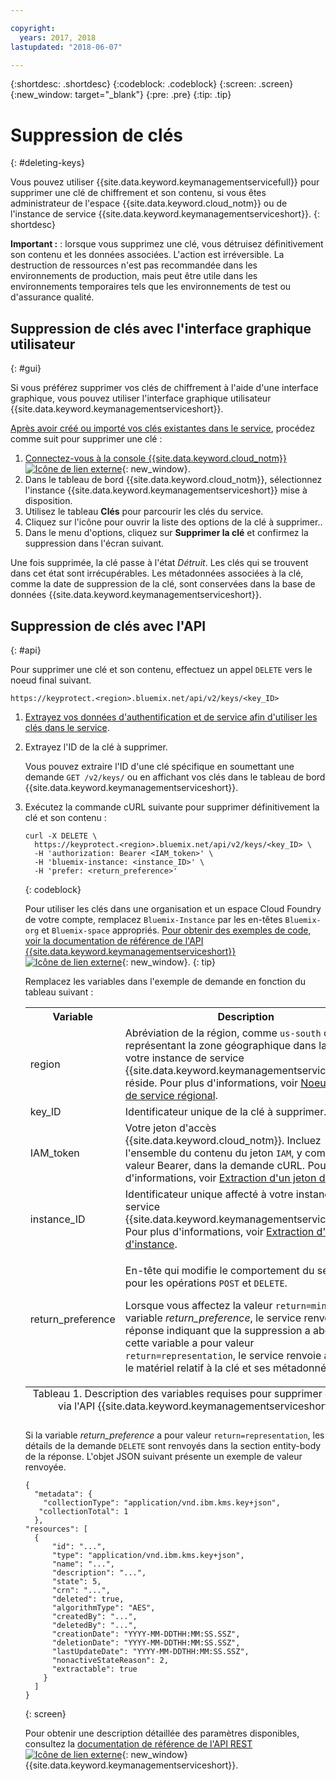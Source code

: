```yaml
---

copyright:
  years: 2017, 2018
lastupdated: "2018-06-07"

---
```


{:shortdesc: .shortdesc}
{:codeblock: .codeblock}
{:screen: .screen}
{:new_window: target="_blank"}
{:pre: .pre}
{:tip: .tip}

# Suppression de clés
{: #deleting-keys}

Vous pouvez utiliser {{site.data.keyword.keymanagementservicefull}} pour supprimer une clé de chiffrement et son contenu, si vous êtes administrateur de l'espace {{site.data.keyword.cloud_notm}} ou de l'instance de service {{site.data.keyword.keymanagementserviceshort}}.
{: shortdesc}

**Important :** : lorsque vous supprimez une clé, vous détruisez définitivement son contenu et les données associées. L'action est irréversible. La destruction de ressources n'est pas recommandée dans les environnements de production, mais peut être utile dans les environnements temporaires tels que les environnements de test ou d'assurance qualité.

## Suppression de clés avec l'interface graphique utilisateur
{: #gui}

Si vous préférez supprimer vos clés de chiffrement à l'aide d'une interface graphique, vous pouvez utiliser l'interface graphique utilisateur {{site.data.keyword.keymanagementserviceshort}}.

[Après avoir créé ou importé vos clés existantes dans le service](/docs/services/keymgmt/keyprotect_create_root.html), procédez comme suit pour supprimer une clé :

1. [Connectez-vous à la console {{site.data.keyword.cloud_notm}} ![Icône de lien externe](../../icons/launch-glyph.svg "Icône de lien externe")](https://console.bluemix.net/){: new_window}.
2. Dans le tableau de bord {{site.data.keyword.cloud_notm}}, sélectionnez l'instance {{site.data.keyword.keymanagementserviceshort}} mise à disposition.
3. Utilisez le tableau **Clés** pour parcourir les clés du service.
4. Cliquez sur l'icône pour ouvrir la liste des options de la clé à supprimer..
5. Dans le menu d'options, cliquez sur **Supprimer la clé** et confirmez la suppression dans l'écran suivant.

Une fois supprimée, la clé passe à l'état _Détruit_. Les clés qui se trouvent dans cet état sont irrécupérables. Les métadonnées associées à la clé, comme la date de suppression de la clé, sont conservées dans la base de données {{site.data.keyword.keymanagementserviceshort}}.

## Suppression de clés avec l'API
{: #api}

Pour supprimer une clé et son contenu, effectuez un appel `DELETE` vers le noeud final suivant. 

```
https://keyprotect.<region>.bluemix.net/api/v2/keys/<key_ID>
```

1. [Extrayez vos données d'authentification et de service afin d'utiliser les clés dans le service](/docs/services/keymgmt/keyprotect_authentication.html).

2. Extrayez l'ID de la clé à supprimer.

    Vous pouvez extraire l'ID d'une clé spécifique en soumettant une demande `GET /v2/keys/` ou en affichant vos clés dans le tableau de bord {{site.data.keyword.keymanagementserviceshort}}.

3. Exécutez la commande cURL suivante pour supprimer définitivement la clé et son contenu :

    ```cURL
    curl -X DELETE \
      https://keyprotect.<region>.bluemix.net/api/v2/keys/<key_ID> \
      -H 'authorization: Bearer <IAM_token>' \
      -H 'bluemix-instance: <instance_ID>' \
      -H 'prefer: <return_preference>'
    ```
    {: codeblock}
  
    Pour utiliser les clés dans une organisation et un espace Cloud Foundry de votre compte, remplacez `Bluemix-Instance` par les en-têtes `Bluemix-org` et `Bluemix-space` appropriés. [Pour obtenir des exemples de code, voir la documentation de référence de l'API {{site.data.keyword.keymanagementserviceshort}} ![Icône de lien externe](../../icons/launch-glyph.svg "Icône de lien externe")](https://console.bluemix.net/apidocs/639){: new_window}.
    {: tip}

    Remplacez les variables dans l'exemple de demande en fonction du tableau suivant :
    <table>
      <tr>
        <th>Variable</th>
        <th>Description</th>
      </tr>
      <tr>
        <td><varname>region</varname></td>
        <td>Abréviation de la région, comme <code>us-south</code> ou <code>eu-gb</code>, représentant la zone géographique dans laquelle votre instance de service {{site.data.keyword.keymanagementserviceshort}} réside. Pour plus d'informations, voir <a href="/docs/services/keymgmt/keyprotect_regions.html#endpoints">Noeud final de service régional</a>.</td>
      </tr>
      <tr>
        <td><varname>key_ID</varname></td>
        <td>Identificateur unique de la clé à supprimer.</td>
      </tr>
      <tr>
        <td><varname>IAM_token</varname></td>
        <td>Votre jeton d'accès {{site.data.keyword.cloud_notm}}. Incluez l'ensemble du contenu du jeton <code>IAM</code>, y compris la valeur Bearer, dans la demande cURL. Pour plus d'informations, voir <a href="/docs/services/keymgmt/keyprotect_authentication.html#retrieve_token">Extraction d'un jeton d'accès</a>.</td>
      </tr>
      <tr>
        <td><varname>instance_ID</varname></td>
        <td>Identificateur unique affecté à votre instance de service {{site.data.keyword.keymanagementserviceshort}}. Pour plus d'informations, voir <a href="/docs/services/keymgmt/keyprotect_authentication.html#retrieve_instance_ID">Extraction d'un ID d'instance</a>.</td>
      </tr>
      <tr>
        <td><varname>return_preference</varname></td>
        <td><p>En-tête qui modifie le comportement du serveur pour les opérations <code>POST</code> et <code>DELETE</code>.</p><p>Lorsque vous affectez la valeur <code>return=minimal</code> à la variable <em>return_preference</em>, le service renvoie une réponse indiquant que la suppression a abouti. Si cette variable a pour valeur <code>return=representation</code>, le service renvoie à la fois le matériel relatif à la clé et ses métadonnées.</p></td>
      </tr>
      <caption style="caption-side:bottom;">Tableau 1. Description des variables requises pour supprimer des clés via l'API {{site.data.keyword.keymanagementserviceshort}}.</caption>
    </table>

    Si la variable _return_preference_ a pour valeur `return=representation`, les détails de la demande `DELETE` sont renvoyés dans la section entity-body de la réponse.<!--After you delete a key, it enters the `Deactivated` key state. After 24 hours, if a key is not reinstated, the key transitions to the `Destroyed` state. The key contents are permanently erased and no longer accessible.--> L'objet JSON suivant présente un exemple de valeur renvoyée.
    ```
    {
      "metadata": {
        "collectionType": "application/vnd.ibm.kms.key+json",
       "collectionTotal": 1
      },
    "resources": [
      {
          "id": "...",
          "type": "application/vnd.ibm.kms.key+json",
          "name": "...",
          "description": "...",
          "state": 5,
          "crn": "...",
          "deleted": true,
          "algorithmType": "AES",
          "createdBy": "...",
          "deletedBy": "...",
          "creationDate": "YYYY-MM-DDTHH:MM:SS.SSZ",
          "deletionDate": "YYYY-MM-DDTHH:MM:SS.SSZ",
          "lastUpdateDate": "YYYY-MM-DDTHH:MM:SS.SSZ",
          "nonactiveStateReason": 2,
          "extractable": true
        }
      ]
    }
    ```
    {: screen}

    Pour obtenir une description détaillée des paramètres disponibles, consultez la [documentation de référence de l'API REST![Icône de lien externe](../../icons/launch-glyph.svg "Icône de lien externe")](https://console.bluemix.net/apidocs/639){: new_window} {{site.data.keyword.keymanagementserviceshort}}.
